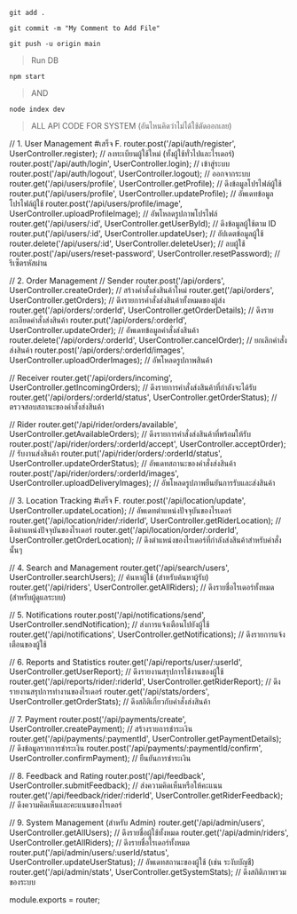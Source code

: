>
    git add .
>
    git commit -m "My Comment to Add File"
>
    git push -u origin main


> Run DB
> 
    npm start
>
> AND
> 
    node index dev

> ALL API CODE FOR SYSTEM (อันไหนคิดว่าไม่ได้ใช้ตัดออกเลย)

// 1. User Management #เสร็จ F.
router.post('/api/auth/register', UserController.register); // ลงทะเบียนผู้ใช้ใหม่ (ทั้งผู้ใช้ทั่วไปและไรเดอร์)
router.post('/api/auth/login', UserController.login); // เข้าสู่ระบบ
router.post('/api/auth/logout', UserController.logout); // ออกจากระบบ
router.get('/api/users/profile', UserController.getProfile); // ดึงข้อมูลโปรไฟล์ผู้ใช้
router.put('/api/users/profile', UserController.updateProfile); // อัพเดทข้อมูลโปรไฟล์ผู้ใช้
router.post('/api/users/profile/image', UserController.uploadProfileImage); // อัพโหลดรูปภาพโปรไฟล์
router.get('/api/users/:id', UserController.getUserById); // ดึงข้อมูลผู้ใช้ตาม ID
router.put('/api/users/:id', UserController.updateUser); // อัปเดตข้อมูลผู้ใช้
router.delete('/api/users/:id', UserController.deleteUser); // ลบผู้ใช้
router.post('/api/users/reset-password', UserController.resetPassword); // รีเซ็ตรหัสผ่าน

// 2. Order Management
// Sender
router.post('/api/orders', UserController.createOrder); // สร้างคำสั่งส่งสินค้าใหม่
router.get('/api/orders', UserController.getOrders); // ดึงรายการคำสั่งส่งสินค้าทั้งหมดของผู้ส่ง
router.get('/api/orders/:orderId', UserController.getOrderDetails); // ดึงรายละเอียดคำสั่งส่งสินค้า
router.put('/api/orders/:orderId', UserController.updateOrder); // อัพเดทข้อมูลคำสั่งส่งสินค้า
router.delete('/api/orders/:orderId', UserController.cancelOrder); // ยกเลิกคำสั่งส่งสินค้า
router.post('/api/orders/:orderId/images', UserController.uploadOrderImages); // อัพโหลดรูปภาพสินค้า

// Receiver
router.get('/api/orders/incoming', UserController.getIncomingOrders); // ดึงรายการคำสั่งส่งสินค้าที่กำลังจะได้รับ
router.get('/api/orders/:orderId/status', UserController.getOrderStatus); // ตรวจสอบสถานะของคำสั่งส่งสินค้า

// Rider
router.get('/api/rider/orders/available', UserController.getAvailableOrders); // ดึงรายการคำสั่งส่งสินค้าที่พร้อมให้รับ
router.post('/api/rider/orders/:orderId/accept', UserController.acceptOrder); // รับงานส่งสินค้า
router.put('/api/rider/orders/:orderId/status', UserController.updateOrderStatus); // อัพเดทสถานะของคำสั่งส่งสินค้า
router.post('/api/rider/orders/:orderId/images', UserController.uploadDeliveryImages); // อัพโหลดรูปภาพยืนยันการรับและส่งสินค้า

// 3. Location Tracking #เสร็จ F.
router.post('/api/location/update', UserController.updateLocation); // อัพเดทตำแหน่งปัจจุบันของไรเดอร์
router.get('/api/location/rider/:riderId', UserController.getRiderLocation); // ดึงตำแหน่งปัจจุบันของไรเดอร์
router.get('/api/location/order/:orderId', UserController.getOrderLocation); // ดึงตำแหน่งของไรเดอร์ที่กำลังส่งสินค้าสำหรับคำสั่งนั้นๆ

// 4. Search and Management
router.get('/api/search/users', UserController.searchUsers); // ค้นหาผู้ใช้ (สำหรับค้นหาผู้รับ)
router.get('/api/riders', UserController.getAllRiders); // ดึงรายชื่อไรเดอร์ทั้งหมด (สำหรับผู้ดูแลระบบ)

// 5. Notifications
router.post('/api/notifications/send', UserController.sendNotification); // ส่งการแจ้งเตือนไปยังผู้ใช้
router.get('/api/notifications', UserController.getNotifications); // ดึงรายการแจ้งเตือนของผู้ใช้

// 6. Reports and Statistics
router.get('/api/reports/user/:userId', UserController.getUserReport); // ดึงรายงานสรุปการใช้งานของผู้ใช้
router.get('/api/reports/rider/:riderId', UserController.getRiderReport); // ดึงรายงานสรุปการทำงานของไรเดอร์
router.get('/api/stats/orders', UserController.getOrderStats); // ดึงสถิติเกี่ยวกับคำสั่งส่งสินค้า

// 7. Payment
router.post('/api/payments/create', UserController.createPayment); // สร้างรายการชำระเงิน
router.get('/api/payments/:paymentId', UserController.getPaymentDetails); // ดึงข้อมูลรายการชำระเงิน
router.post('/api/payments/:paymentId/confirm', UserController.confirmPayment); // ยืนยันการชำระเงิน

// 8. Feedback and Rating
router.post('/api/feedback', UserController.submitFeedback); // ส่งความคิดเห็นหรือให้คะแนน
router.get('/api/feedback/rider/:riderId', UserController.getRiderFeedback); // ดึงความคิดเห็นและคะแนนของไรเดอร์

// 9. System Management (สำหรับ Admin)
router.get('/api/admin/users', UserController.getAllUsers); // ดึงรายชื่อผู้ใช้ทั้งหมด
router.get('/api/admin/riders', UserController.getAllRiders); // ดึงรายชื่อไรเดอร์ทั้งหมด
router.put('/api/admin/users/:userId/status', UserController.updateUserStatus); // อัพเดทสถานะของผู้ใช้ (เช่น ระงับบัญชี)
router.get('/api/admin/stats', UserController.getSystemStats); // ดึงสถิติภาพรวมของระบบ

module.exports = router;

